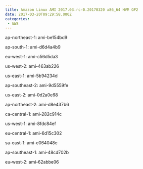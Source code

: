 ```yaml
---
title: Amazon Linux AMI 2017.03.rc-0.20170320 x86_64 HVM GP2
date: 2017-03-20T09:29:58.000Z
categories:
 - AWS
---
```


ap-northeast-1: ami-be154bd9

ap-south-1: ami-d6d4a4b9

eu-west-1: ami-c56d5da3

us-west-2: ami-463ab226

us-east-1: ami-5b94234d

ap-southeast-2: ami-9d5559fe

us-east-2: ami-0d2a0e68

ap-northeast-2: ami-d8e437b6

ca-central-1: ami-282c914c

us-west-1: ami-8fdc84ef

eu-central-1: ami-6d15c302

sa-east-1: ami-e064048c

ap-southeast-1: ami-48cd702b

eu-west-2: ami-62abbe06

